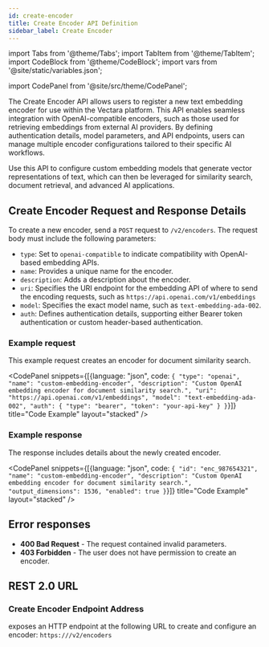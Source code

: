 ```yaml
---
id: create-encoder
title: Create Encoder API Definition
sidebar_label: Create Encoder
---
```


import Tabs from '@theme/Tabs';
import TabItem from '@theme/TabItem';
import CodeBlock from '@theme/CodeBlock';
import vars from '@site/static/variables.json';

import CodePanel from '@site/src/theme/CodePanel';


The Create Encoder API allows users to register a new text embedding encoder 
for use within the Vectara platform. This API enables seamless integration 
with OpenAI-compatible encoders, such as those used for retrieving embeddings 
from external AI providers. By defining authentication details, model 
parameters, and API endpoints, users can manage multiple encoder 
configurations tailored to their specific AI workflows.

Use this API to configure custom embedding models that generate vector 
representations of text, which can then be leveraged for similarity search, 
document retrieval, and advanced AI applications.

## Create Encoder Request and Response Details

To create a new encoder, send a `POST` request to `/v2/encoders`. The request body 
must include the following parameters:

* `type`: Set to `openai-compatible` to indicate compatibility with OpenAI-based 
  embedding APIs.
* `name`: Provides a unique name for the encoder.
* `description`: Adds a description about the encoder.
* `uri`: Specifies the URI endpoint for the embedding API of where to send the encoding 
  requests, such as `https://api.openai.com/v1/embeddings`
* `model`: Specifies the exact model name, such as `text-embedding-ada-002`.
* `auth`: Defines authentication details, supporting either Bearer token 
  authentication or custom header-based authentication.

### Example request

This example request creates an encoder for document similarity search.

<CodePanel snippets={[{language: "json", code: `{
  "type": "openai",
  "name": "custom-embedding-encoder",
  "description": "Custom OpenAI embedding encoder for document similarity search.",
  "uri": "https://api.openai.com/v1/embeddings",
  "model": "text-embedding-ada-002",
  "auth": {
    "type": "bearer",
    "token": "your-api-key"
  }
}`}]} title="Code Example" layout="stacked" />

### Example response

The response includes details about the newly created encoder.

<CodePanel snippets={[{language: "json", code: `{
    "id": "enc_987654321",
    "name": "custom-embedding-encoder",
    "description": "Custom OpenAI embedding encoder for document similarity search.",
    "output_dimensions": 1536,
    "enabled": true
}`}]} title="Code Example" layout="stacked" />


## Error responses

* **400 Bad Request** - The request contained invalid parameters.
* **403 Forbidden** - The user does not have permission to create an encoder.

## REST 2.0 URL

### Create Encoder Endpoint Address

<Config v="names.product"/> exposes an HTTP endpoint at the following URL to 
create and configure an encoder:
<code>https://<Config v="domains.rest.indexing"/>/v2/encoders</code>

